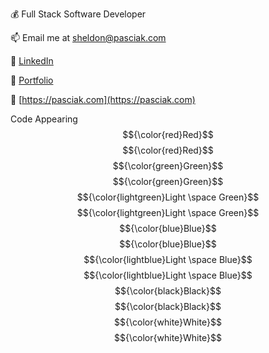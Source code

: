 💰 Full Stack Software Developer

📫 Email me at sheldon@pasciak.com

👔 [LinkedIn](https://www.linkedin.com/in/sheldonpasciak)

🔗 [Portfolio](https://pasciaks.github.io/)

🏡 [https://pasciak.com](https://pasciak.com)

Code	Appearing
$${\color{red}Red}$$	$${\color{red}Red}$$
$${\color{green}Green}$$	$${\color{green}Green}$$
$${\color{lightgreen}Light \space Green}$$	$${\color{lightgreen}Light \space Green}$$
$${\color{blue}Blue}$$	$${\color{blue}Blue}$$
$${\color{lightblue}Light \space Blue}$$	$${\color{lightblue}Light \space Blue}$$
$${\color{black}Black}$$	$${\color{black}Black}$$
$${\color{white}White}$$	$${\color{white}White}$$


